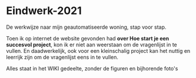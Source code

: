 # Eindwerk-2021
De werkwijze naar mijn geautomatiseerde woning, stap voor stap. 

Toen ik op internet de website gevonden had **over Hoe start je een succesvol project**, 
kon ik er niet aan weerstaan om de vragenlijst in te vullen.
En daadwerkelijk, ook voor een kleinschalig project kan het nuttig en leerrijk zijn om de vragenlijst eens in te vullen.

Alles staat in het WIKI gedeelte, zonder de figuren en bijhorende foto's
